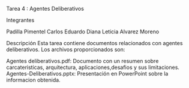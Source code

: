 Tarea 4 : Agentes Deliberativos

Integrantes

Padilla Pimentel Carlos Eduardo
Diana Leticia Alvarez Moreno

Descripción
Esta tarea contiene documentos relacionados con agentes deliberativos. Los archivos proporcionados son:

Agentes deliberativos.pdf: Documento con un resumen sobre carcateristicas, arquitectura, aplicaciones,desafios y sus limitaciones.
Agentes-Deliberativos.pptx: Presentación en PowerPoint sobre la informacion obtenida.
